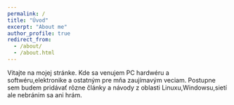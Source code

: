 ```yaml
---
permalink: /
title: "Úvod"
excerpt: "About me"
author_profile: true
redirect_from: 
  - /about/
  - /about.html
---
```


Vitajte na mojej stránke. Kde sa venujem PC hardwéru a softwéru,elektronike a ostatným pre mňa zaujímavým veciam. Postupne sem budem pridávať rôzne články a návody z oblasti Linuxu,Windowsu,sietí ale nebránim sa ani hrám. 